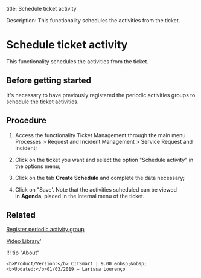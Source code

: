 title:  Schedule ticket activity
 
Description: This functionality schedules the activities from the ticket.
 
# Schedule ticket activity
This functionality schedules the activities from the ticket.

Before getting started
--------------------------

It's necessary to have previously registered the periodic activities groups to
schedule the ticket activities.

Procedure
-------------

1.  Access the functionality Ticket Management through the main menu Processes
    \> Request and Incident Management \> Service Request and Incident;

2.  Click on the ticket you want and select the option "Schedule activity" in
    the options menu;

3.  Click on the tab **Create Schedule** and complete the data necessary;

4.  Click on "Save'. Note that the activities scheduled can be viewed
    in **Agenda**, placed in the internal menu of the ticket.

Related
-----------

[Register periodic activity group](/en-us/citsmart-platform-9/additional-features/automation-of-operation/configuration/periodic-activity-group.html)

<i class='fa fa-youtube-play  fa-2x' style='color:#97ce17;vertical-align: middle;'> </i> [Video Library](https://www.youtube.com/playlist?list=PLB5qK2uzf2RNrJnhiXj3dbmgsm9-quhfz)'

!!! tip "About"

    <b>Product/Version:</b> CITSmart | 9.00 &nbsp;&nbsp;
    <b>Updated:</b>01/03/2019 – Larissa Lourenço

